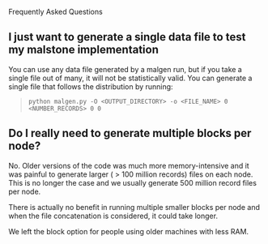 Frequently Asked Questions

## I just want to generate a single data file to test my malstone implementation ##

You can use any data file generated by a malgen run, but if you take a single file out of many, it will not be statistically valid.  You can generate a single file that follows the distribution by running:

> `python malgen.py -O <OUTPUT_DIRECTORY> -o <FILE_NAME> 0 <NUMBER_RECORDS> 0 0`

## Do I really need to generate multiple blocks per node? ##

No.  Older versions of the code was much more memory-intensive and it was painful to generate larger ( > 100 million records) files on each node.  This is no longer the case and we usually generate 500 million record files per node.

There is actually no benefit in running multiple smaller blocks per node and when the file concatenation is considered, it could take longer.

We left the block option for people using older machines with less RAM.